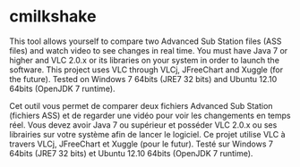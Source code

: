 cmilkshake
==========

This tool allows yourself to compare two Advanced Sub Station files (ASS files) and watch video to see changes in real time.
You must have Java 7 or higher and VLC 2.0.x or its libraries on your system in order to launch the software.
This project uses VLC through VLCj, JFreeChart and Xuggle (for the future).
Tested on Windows 7 64bits (JRE7 32 bits) and Ubuntu 12.10 64bits (OpenJDK 7 runtime).

Cet outil vous permet de comparer deux fichiers Advanced Sub Station (fichiers ASS) et de regarder une vidéo pour voir les changements en temps réel.
Vous devez avoir Java 7 ou supérieur et posséder VLC 2.0.x ou ses librairies sur votre système afin de lancer le logiciel.
Ce projet utilise VLC à travers VLCj, JFreeChart et Xuggle (pour le futur).
Testé sur Windows 7 64bits (JRE7 32 bits) et Ubuntu 12.10 64bits (OpenJDK 7 runtime).
